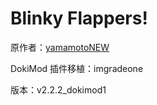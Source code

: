 # Blinky Flappers!

原作者：[yamamotoNEW](https://github.com/yamamotoNEW)

DokiMod 插件移植：imgradeone

版本：v2.2.2_dokimod1